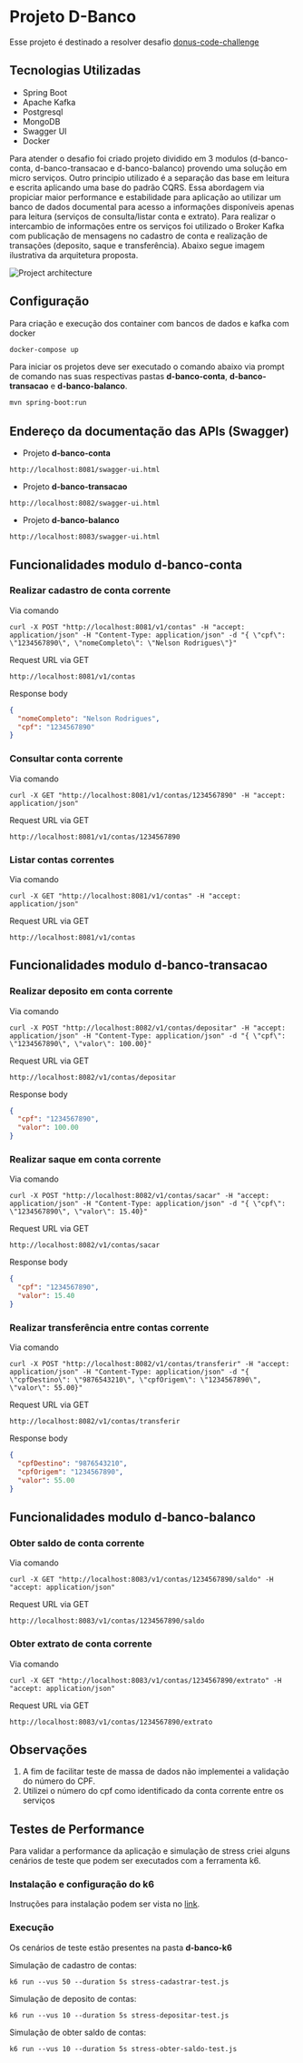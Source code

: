 # Projeto D-Banco

Esse projeto é destinado a resolver desafio [donus-code-challenge](https://github.com/ztech-company/donus-code-challenge/blob/master/backend.md)

## Tecnologias Utilizadas
- Spring Boot
- Apache Kafka
- Postgresql 
- MongoDB 
- Swagger UI
- Docker

Para atender o desafio foi criado projeto dividido em 3 modulos (d-banco-conta, d-banco-transacao e d-banco-balanco) provendo uma solução em micro serviços. Outro principio utilizado é a separação das base em leitura e escrita aplicando uma base do padrão CQRS. Essa abordagem via propiciar maior performance e estabilidade para aplicação ao utilizar um banco de dados documental para acesso a informações disponíveis apenas para leitura (serviços de consulta/listar conta e extrato). Para realizar o intercambio de informações entre os serviços foi utilizado o Broker Kafka com publicação de mensagens no cadastro de conta e realização de transações (deposito, saque e transferência). Abaixo segue imagem ilustrativa da arquitetura proposta.

![Project architecture](https://github.com/nelsonjunior/d-banco/blob/master/documentacao/Projeto.png)

## Configuração

Para criação e execução dos container com bancos de dados e kafka com docker

```bash
docker-compose up
```


Para iniciar os projetos deve ser executado o comando abaixo via prompt de comando nas suas respectivas pastas **d-banco-conta**, **d-banco-transacao** e **d-banco-balanco**.

```bash
mvn spring-boot:run
```

## Endereço da documentação das APIs (Swagger)
- Projeto **d-banco-conta** 
```url
http://localhost:8081/swagger-ui.html
```
- Projeto **d-banco-transacao**
```url
http://localhost:8082/swagger-ui.html
```
- Projeto **d-banco-balanco**
```url
http://localhost:8083/swagger-ui.html
```

## Funcionalidades modulo d-banco-conta

### Realizar cadastro de conta corrente

Via comando
```curl
curl -X POST "http://localhost:8081/v1/contas" -H "accept: application/json" -H "Content-Type: application/json" -d "{ \"cpf\": \"1234567890\", \"nomeCompleto\": \"Nelson Rodrigues\"}"
```
Request URL via GET
```url
http://localhost:8081/v1/contas
```
Response body
```json
{
  "nomeCompleto": "Nelson Rodrigues",
  "cpf": "1234567890"
}
```

### Consultar conta corrente

Via comando
```curl
curl -X GET "http://localhost:8081/v1/contas/1234567890" -H "accept: application/json"
```
Request URL via GET
```url
http://localhost:8081/v1/contas/1234567890
```

### Listar contas correntes

Via comando
```curl
curl -X GET "http://localhost:8081/v1/contas" -H "accept: application/json"
```
Request URL via GET
```url
http://localhost:8081/v1/contas
```

## Funcionalidades modulo d-banco-transacao

### Realizar deposito em conta corrente

Via comando
```curl
curl -X POST "http://localhost:8082/v1/contas/depositar" -H "accept: application/json" -H "Content-Type: application/json" -d "{ \"cpf\": \"1234567890\", \"valor\": 100.00}"
```
Request URL via GET
```url
http://localhost:8082/v1/contas/depositar
```
Response body
```json
{
  "cpf": "1234567890",
  "valor": 100.00
}
```

### Realizar saque em conta corrente

Via comando
```curl
curl -X POST "http://localhost:8082/v1/contas/sacar" -H "accept: application/json" -H "Content-Type: application/json" -d "{ \"cpf\": \"1234567890\", \"valor\": 15.40}"
```
Request URL via GET
```url
http://localhost:8082/v1/contas/sacar
```
Response body
```json
{
  "cpf": "1234567890",
  "valor": 15.40
}
```

### Realizar transferência entre contas corrente

Via comando
```curl
curl -X POST "http://localhost:8082/v1/contas/transferir" -H "accept: application/json" -H "Content-Type: application/json" -d "{ \"cpfDestino\": \"9876543210\", \"cpfOrigem\": \"1234567890\", \"valor\": 55.00}"
```
Request URL via GET
```url
http://localhost:8082/v1/contas/transferir
```
Response body
```json
{
  "cpfDestino": "9876543210",
  "cpfOrigem": "1234567890",
  "valor": 55.00
}
```


## Funcionalidades modulo d-banco-balanco

### Obter saldo de conta corrente

Via comando
```curl
curl -X GET "http://localhost:8083/v1/contas/1234567890/saldo" -H "accept: application/json"
```
Request URL via GET
```url
http://localhost:8083/v1/contas/1234567890/saldo
```

### Obter extrato de conta corrente

Via comando
```curl
curl -X GET "http://localhost:8083/v1/contas/1234567890/extrato" -H "accept: application/json"
```
Request URL via GET
```url
http://localhost:8083/v1/contas/1234567890/extrato
```

## Observações
1. A fim de facilitar teste de massa de dados não implementei a validação do número do CPF.
2. Utilizei o número do cpf como identificado da conta corrente entre os serviços

## Testes de Performance
Para validar a performance da aplicação e simulação de stress criei alguns cenários de teste que podem ser executados com a ferramenta k6. 

### Instalação e configuração do k6
Instruções para instalação podem ser vista no [link](https://k6.io/docs/getting-started/installation).

### Execução
Os cenários de teste estão presentes na pasta **d-banco-k6**

Simulação de cadastro de contas:
```command
k6 run --vus 50 --duration 5s stress-cadastrar-test.js
```

Simulação de deposito de contas:
```command
k6 run --vus 10 --duration 5s stress-depositar-test.js
```
Simulação de obter saldo de contas:
```command
k6 run --vus 10 --duration 5s stress-obter-saldo-test.js
```